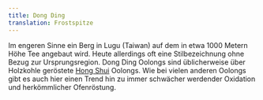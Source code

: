 ```yaml
---
title: Dong Ding
translation: Frostspitze
---
```

Im engeren Sinne ein Berg in Lugu (Taiwan) auf dem in etwa 1000 Metern Höhe Tee angebaut wird. Heute allerdings oft eine Stilbezeichnung ohne Bezug zur Ursprungsregion. Dong Ding Oolongs sind üblicherweise über Holzkohle geröstete <a href="/glossar#hong-shui">Hong Shui</a> Oolongs. Wie bei vielen anderen Oolongs gibt es auch hier einen Trend hin zu immer schwächer werdender Oxidation und herkömmlicher Ofenröstung.